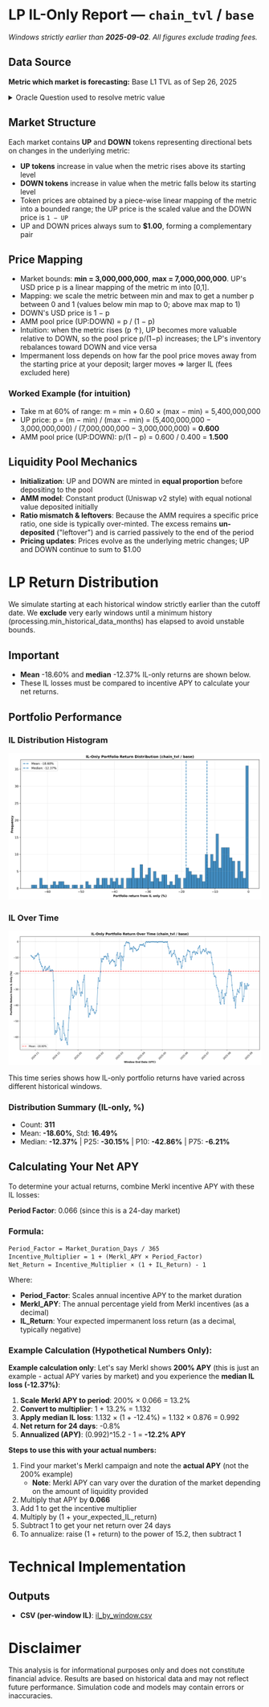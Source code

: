 # LP IL-Only Report — `chain_tvl` / `base`

_Windows strictly earlier than **2025-09-02**. All figures exclude trading fees._

## Data Source
**Metric which market is forecasting:** Base L1 TVL as of Sep 26, 2025

<details><summary>Oracle Question used to resolve metric value</summary>

Use the DefiLlama API historical chain TVL endpoint at https://api.llama.fi/v2/historicalChainTvl/Base. Return the Base chain total TVL in USD from the record with the greatest timestamp at or before 2025-09-26 00:00:00 UTC (UTC).Multiply by 100, then report as an integer, rounded up.

</details>

## Market Structure
Each market contains **UP** and **DOWN** tokens representing directional bets on changes in the underlying metric:
- **UP tokens** increase in value when the metric rises above its starting level
- **DOWN tokens** increase in value when the metric falls below its starting level
- Token prices are obtained by a piece-wise linear mapping of the metric into a bounded range; the UP price is the scaled value and the DOWN price is `1 − UP`
- UP and DOWN prices always sum to **$1.00**, forming a complementary pair

## Price Mapping
- Market bounds: **min = 3,000,000,000**, **max = 7,000,000,000**. UP's USD price p is a linear mapping of the metric m into [0,1].
- Mapping: we scale the metric between min and max to get a number p between 0 and 1 (values below min map to 0; above max map to 1)
- DOWN's USD price is 1 − p
- AMM pool price (UP:DOWN) = p / (1 − p)
- Intuition: when the metric rises (p ↑), UP becomes more valuable relative to DOWN, so the pool price p/(1−p) increases; the LP's inventory rebalances toward DOWN and vice versa
- Impermanent loss depends on how far the pool price moves away from the starting price at your deposit; larger moves ⇒ larger IL (fees excluded here)

### Worked Example (for intuition)
- Take m at 60% of range: m = min + 0.60 × (max − min) = 5,400,000,000
- UP price: p = (m − min) / (max − min) = (5,400,000,000 − 3,000,000,000) / (7,000,000,000 − 3,000,000,000) = **0.600**
- AMM pool price (UP:DOWN): p/(1 − p) = 0.600 / 0.400 = **1.500**


## Liquidity Pool Mechanics
- **Initialization**: UP and DOWN are minted in **equal proportion** before depositing to the pool
- **AMM model**: Constant product (Uniswap v2 style) with equal notional value deposited initially
- **Ratio mismatch & leftovers**: Because the AMM requires a specific price ratio, one side is typically over-minted. The excess remains **un-deposited** ("leftover") and is carried passively to the end of the period
- **Pricing updates**: Prices evolve as the underlying metric changes; UP and DOWN continue to sum to $1.00

# LP Return Distribution
We simulate starting at each historical window strictly earlier than the cutoff date. 
We **exclude** very early windows until a minimum history (processing.min_historical_data_months) has elapsed to avoid unstable bounds.

## Important
- **Mean** -18.60% and **median** -12.37% IL-only returns are shown below.
- These IL losses must be compared to incentive APY to calculate your net returns.

## Portfolio Performance
### IL Distribution Histogram
![Portfolio Return Distributions](il_hist.png)

### IL Over Time
![IL Returns Over Time](il_timeseries.png)

This time series shows how IL-only portfolio returns have varied across different historical windows.

### Distribution Summary (IL-only, %)

- Count: **311**
- Mean: **-18.60%**, Std: **16.49%**
- Median: **-12.37%**  |  P25: **-30.15%**  |  P10: **-42.86%**  |  P75: **-6.21%**

## Calculating Your Net APY

To determine your actual returns, combine Merkl incentive APY with these IL losses:

**Period Factor**: 0.066 (since this is a 24-day market)

### Formula:
```
Period_Factor = Market_Duration_Days / 365
Incentive_Multiplier = 1 + (Merkl_APY × Period_Factor)
Net_Return = Incentive_Multiplier × (1 + IL_Return) - 1
```

Where:
- **Period_Factor**: Scales annual incentive APY to the market duration
- **Merkl_APY**: The annual percentage yield from Merkl incentives (as a decimal)
- **IL_Return**: Your expected impermanent loss return (as a decimal, typically negative)

### Example Calculation (Hypothetical Numbers Only):
**Example calculation only**: Let's say Merkl shows **200% APY** (this is just an example - actual APY varies by market) and you experience the **median IL loss (-12.37%)**:

1. **Scale Merkl APY to period**: 200% × 0.066 = 13.2%
2. **Convert to multiplier**: 1 + 13.2% = 1.132
3. **Apply median IL loss**: 1.132 × (1 + -12.4%) = 1.132 × 0.876 = 0.992
4. **Net return for 24 days**: -0.8%
5. **Annualized (APY)**: (0.992)^15.2 - 1 = **-12.2% APY**

**Steps to use this with your actual numbers:**
1. Find your market's Merkl campaign and note the **actual APY** (not the 200% example)
   - **Note**: Merkl APY can vary over the duration of the market depending on the amount of liquidity provided
2. Multiply that APY by **0.066**
3. Add 1 to get the incentive multiplier
4. Multiply by (1 + your_expected_IL_return)
5. Subtract 1 to get your net return over 24 days
6. To annualize: raise (1 + return) to the power of 15.2, then subtract 1

# Technical Implementation

## Outputs
- **CSV (per-window IL)**: [il_by_window.csv](il_by_window.csv)

# Disclaimer
This analysis is for informational purposes only and does not constitute financial advice. Results are based on historical data and may not reflect future performance. Simulation code and models may contain errors or inaccuracies.